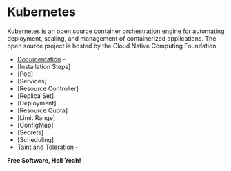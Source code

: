 # Kubernetes

Kubernetes is an open source container orchestration engine for automating deployment, scaling, and management of containerized applications. The open source project is hosted by the Cloud Native Computing Foundation

- [Documentation] -
- [Installation Steps]
- [Pod]
- [Services]
- [Resource Controller]
- [Replica Set]
- [Deployment]
- [Resource Quota]
- [Limit Range]
- [ConfigMap]
- [Secrets]
- [Scheduling]
- [Taint and Toleration] -

**Free Software, Hell Yeah!**

[//]: # (These are reference links used in the body of this note and get stripped out when the markdown processor does its job. There is no need to format nicely because it shouldn't be seen. Thanks SO - http://stackoverflow.com/questions/4823468/store-comments-in-markdown-syntax)

   [Documentation]: <https://kubernetes.io/docs/home/>
   [Taint and Toleration]: <https://kubernetes.io/docs/concepts/scheduling-eviction/taint-and-toleration/>
